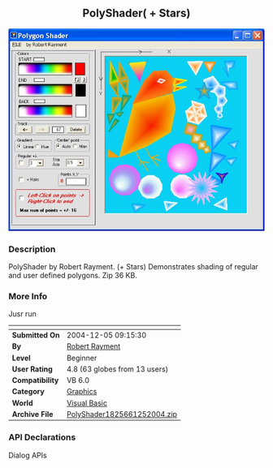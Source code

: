 ﻿<div align="center">

## PolyShader\( \+ Stars\)

<img src="PIC20041251133347265.jpg">
</div>

### Description

PolyShader by Robert Rayment. (+ Stars) Demonstrates shading of regular and user defined polygons. Zip 36 KB.
 
### More Info
 
Jusr run


<span>             |<span>
---                |---
**Submitted On**   |2004-12-05 09:15:30
**By**             |[Robert Rayment](https://github.com/Planet-Source-Code/PSCIndex/blob/master/ByAuthor/robert-rayment.md)
**Level**          |Beginner
**User Rating**    |4.8 (63 globes from 13 users)
**Compatibility**  |VB 6\.0
**Category**       |[Graphics](https://github.com/Planet-Source-Code/PSCIndex/blob/master/ByCategory/graphics__1-46.md)
**World**          |[Visual Basic](https://github.com/Planet-Source-Code/PSCIndex/blob/master/ByWorld/visual-basic.md)
**Archive File**   |[PolyShader1825661252004\.zip](https://github.com/Planet-Source-Code/robert-rayment-polyshader-stars__1-57507/archive/master.zip)

### API Declarations

Dialog APIs





